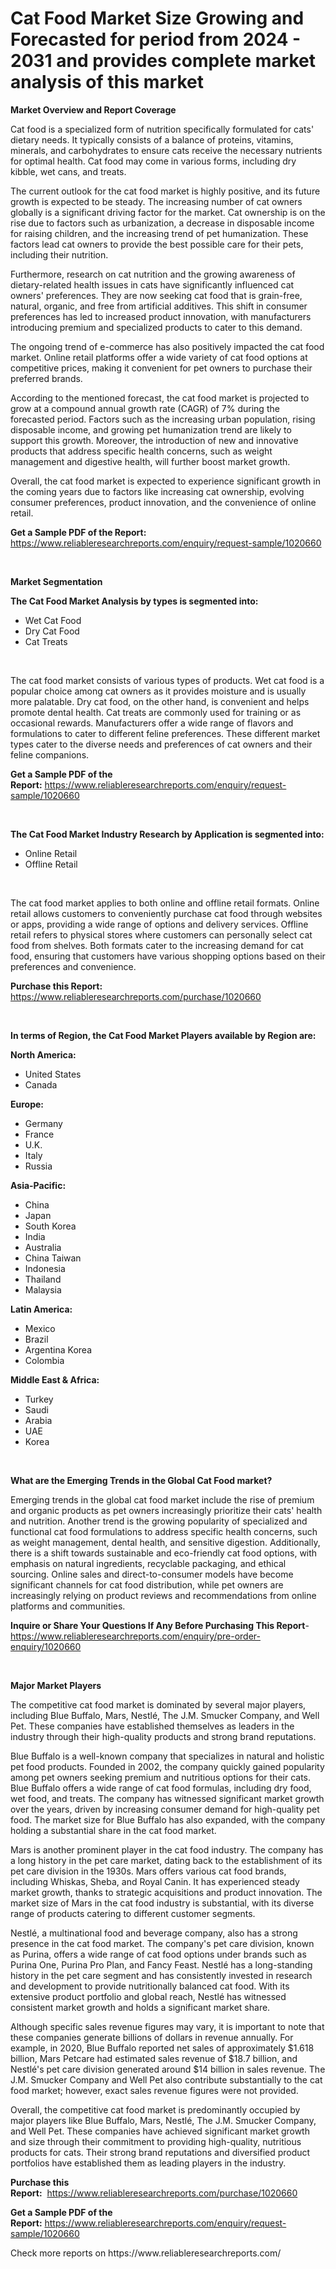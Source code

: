 <p><h1>Cat Food Market Size Growing and Forecasted for period from 2024 - 2031 and provides complete market analysis of this market</h1></p><p><strong>Market Overview and Report Coverage</strong></p>
<p><p>Cat food is a specialized form of nutrition specifically formulated for cats' dietary needs. It typically consists of a balance of proteins, vitamins, minerals, and carbohydrates to ensure cats receive the necessary nutrients for optimal health. Cat food may come in various forms, including dry kibble, wet cans, and treats.</p><p>The current outlook for the cat food market is highly positive, and its future growth is expected to be steady. The increasing number of cat owners globally is a significant driving factor for the market. Cat ownership is on the rise due to factors such as urbanization, a decrease in disposable income for raising children, and the increasing trend of pet humanization. These factors lead cat owners to provide the best possible care for their pets, including their nutrition.</p><p>Furthermore, research on cat nutrition and the growing awareness of dietary-related health issues in cats have significantly influenced cat owners' preferences. They are now seeking cat food that is grain-free, natural, organic, and free from artificial additives. This shift in consumer preferences has led to increased product innovation, with manufacturers introducing premium and specialized products to cater to this demand.</p><p>The ongoing trend of e-commerce has also positively impacted the cat food market. Online retail platforms offer a wide variety of cat food options at competitive prices, making it convenient for pet owners to purchase their preferred brands.</p><p>According to the mentioned forecast, the cat food market is projected to grow at a compound annual growth rate (CAGR) of 7% during the forecasted period. Factors such as the increasing urban population, rising disposable income, and growing pet humanization trend are likely to support this growth. Moreover, the introduction of new and innovative products that address specific health concerns, such as weight management and digestive health, will further boost market growth.</p><p>Overall, the cat food market is expected to experience significant growth in the coming years due to factors like increasing cat ownership, evolving consumer preferences, product innovation, and the convenience of online retail.</p></p>
<p><strong>Get a Sample PDF of the Report:</strong> <a href="https://www.reliableresearchreports.com/enquiry/request-sample/1020660">https://www.reliableresearchreports.com/enquiry/request-sample/1020660</a></p>
<p>&nbsp;</p>
<p><strong>Market Segmentation</strong></p>
<p><strong>The Cat Food Market Analysis by types is segmented into:</strong></p>
<p><ul><li>Wet Cat Food</li><li>Dry Cat Food</li><li>Cat Treats</li></ul></p>
<p>&nbsp;</p>
<p><p>The cat food market consists of various types of products. Wet cat food is a popular choice among cat owners as it provides moisture and is usually more palatable. Dry cat food, on the other hand, is convenient and helps promote dental health. Cat treats are commonly used for training or as occasional rewards. Manufacturers offer a wide range of flavors and formulations to cater to different feline preferences. These different market types cater to the diverse needs and preferences of cat owners and their feline companions.</p></p>
<p><strong>Get a Sample PDF of the Report:</strong>&nbsp;<a href="https://www.reliableresearchreports.com/enquiry/request-sample/1020660">https://www.reliableresearchreports.com/enquiry/request-sample/1020660</a></p>
<p>&nbsp;</p>
<p><strong>The Cat Food Market Industry Research by Application is segmented into:</strong></p>
<p><ul><li>Online Retail</li><li>Offline Retail</li></ul></p>
<p>&nbsp;</p>
<p><p>The cat food market applies to both online and offline retail formats. Online retail allows customers to conveniently purchase cat food through websites or apps, providing a wide range of options and delivery services. Offline retail refers to physical stores where customers can personally select cat food from shelves. Both formats cater to the increasing demand for cat food, ensuring that customers have various shopping options based on their preferences and convenience.</p></p>
<p><strong>Purchase this Report:</strong>&nbsp; <a href="https://www.reliableresearchreports.com/purchase/1020660">https://www.reliableresearchreports.com/purchase/1020660</a></p>
<p>&nbsp;</p>
<p><strong>In terms of Region, the Cat Food Market Players available by Region are:</strong></p>
<p>
    <p> <strong> North America: </strong>
        <ul>
            <li>United States</li>
            <li>Canada</li>
        </ul>
        </p> 
    <p> <strong> Europe: </strong>
        <ul>
            <li>Germany</li>
            <li>France</li>
            <li>U.K.</li>
            <li>Italy</li>
            <li>Russia</li>
        </ul>
        </p> 
    <p> <strong> Asia-Pacific: </strong>
        <ul>
            <li>China</li>
            <li>Japan</li>
            <li>South Korea</li>
            <li>India</li>
            <li>Australia</li>
            <li>China Taiwan</li>
            <li>Indonesia</li>
            <li>Thailand</li>
            <li>Malaysia</li>
        </ul>
        </p> 
    <p> <strong> Latin America: </strong>
        <ul>
            <li>Mexico</li>
            <li>Brazil</li>
            <li>Argentina Korea</li>
            <li>Colombia</li>
        </ul>
        </p> 
    <p> <strong> Middle East & Africa: </strong>
        <ul>
            <li>Turkey</li>
            <li>Saudi</li>
            <li>Arabia</li>
            <li>UAE</li>
            <li>Korea</li>
        </ul>
    </p>
    </p>
<p>&nbsp;</p>
<p><strong>What are the Emerging Trends in the Global Cat Food market?</strong></p>
<p><p>Emerging trends in the global cat food market include the rise of premium and organic products as pet owners increasingly prioritize their cats' health and nutrition. Another trend is the growing popularity of specialized and functional cat food formulations to address specific health concerns, such as weight management, dental health, and sensitive digestion. Additionally, there is a shift towards sustainable and eco-friendly cat food options, with emphasis on natural ingredients, recyclable packaging, and ethical sourcing. Online sales and direct-to-consumer models have become significant channels for cat food distribution, while pet owners are increasingly relying on product reviews and recommendations from online platforms and communities.</p></p>
<p><strong>Inquire or Share Your Questions If Any Before Purchasing This Report</strong>- <a href="https://www.reliableresearchreports.com/enquiry/pre-order-enquiry/1020660">https://www.reliableresearchreports.com/enquiry/pre-order-enquiry/1020660</a></p>
<p>&nbsp;</p>
<p><strong>Major Market Players</strong></p>
<p><p>The competitive cat food market is dominated by several major players, including Blue Buffalo, Mars, Nestlé, The J.M. Smucker Company, and Well Pet. These companies have established themselves as leaders in the industry through their high-quality products and strong brand reputations.</p><p>Blue Buffalo is a well-known company that specializes in natural and holistic pet food products. Founded in 2002, the company quickly gained popularity among pet owners seeking premium and nutritious options for their cats. Blue Buffalo offers a wide range of cat food formulas, including dry food, wet food, and treats. The company has witnessed significant market growth over the years, driven by increasing consumer demand for high-quality pet food. The market size for Blue Buffalo has also expanded, with the company holding a substantial share in the cat food market.</p><p>Mars is another prominent player in the cat food industry. The company has a long history in the pet care market, dating back to the establishment of its pet care division in the 1930s. Mars offers various cat food brands, including Whiskas, Sheba, and Royal Canin. It has experienced steady market growth, thanks to strategic acquisitions and product innovation. The market size of Mars in the cat food industry is substantial, with its diverse range of products catering to different customer segments.</p><p>Nestlé, a multinational food and beverage company, also has a strong presence in the cat food market. The company's pet care division, known as Purina, offers a wide range of cat food options under brands such as Purina One, Purina Pro Plan, and Fancy Feast. Nestlé has a long-standing history in the pet care segment and has consistently invested in research and development to provide nutritionally balanced cat food. With its extensive product portfolio and global reach, Nestlé has witnessed consistent market growth and holds a significant market share.</p><p>Although specific sales revenue figures may vary, it is important to note that these companies generate billions of dollars in revenue annually. For example, in 2020, Blue Buffalo reported net sales of approximately $1.618 billion, Mars Petcare had estimated sales revenue of $18.7 billion, and Nestlé's pet care division generated around $14 billion in sales revenue. The J.M. Smucker Company and Well Pet also contribute substantially to the cat food market; however, exact sales revenue figures were not provided.</p><p>Overall, the competitive cat food market is predominantly occupied by major players like Blue Buffalo, Mars, Nestlé, The J.M. Smucker Company, and Well Pet. These companies have achieved significant market growth and size through their commitment to providing high-quality, nutritious products for cats. Their strong brand reputations and diversified product portfolios have established them as leading players in the industry.</p></p>
<p><strong>Purchase this Report:</strong>&nbsp;&nbsp;<a href="https://www.reliableresearchreports.com/purchase/1020660">https://www.reliableresearchreports.com/purchase/1020660</a></p>
<p></p>
<p><strong>Get a Sample PDF of the Report:</strong>&nbsp;<a href="https://www.reliableresearchreports.com/enquiry/request-sample/1020660">https://www.reliableresearchreports.com/enquiry/request-sample/1020660</a></p>
<p>Check more reports on https://www.reliableresearchreports.com/</p>